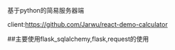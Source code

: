基于python的简易服务器端

client:https://github.com/Jarwu/react-demo-calculator  

##主要使用flask_sqlalchemy,flask,request的使用
